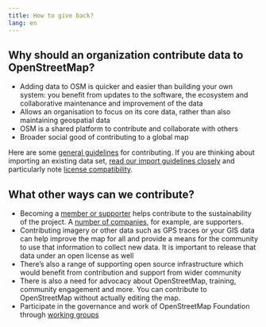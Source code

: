 ```yaml
---
title: How to give back?
lang: en
---
```


## Why should an organization contribute data to OpenStreetMap?

* Adding data to OSM is quicker and easier than building your own system: you benefit from updates to the software, the ecosystem and collaborative maintenance and improvement of the data
* Allows an organisation to focus on its core data, rather than also maintaining geospatial data
* OSM is a shared platform to contribute and collaborate with others
* Broader social good of contributing to a global map

Here are some [general guidelines](https://wiki.openstreetmap.org/wiki/How_We_Map) for contributing. If you are thinking about importing an existing data set, [read our import guidelines closely](https://wiki.openstreetmap.org/wiki/Import/Guidelines) and particularly note [license compatibility](https://wiki.openstreetmap.org/wiki/Import/Guidelines#Step_3_-_License_approval).

## What other ways can we contribute?

* Becoming a [member or supporter](about-osm-community/donate-to-osm/) helps contribute to the sustainability of the project. A [number of companies](https://wiki.osmfoundation.org/wiki/Corporate_Members), for example, are supporters.
* Contributing imagery or other data such as GPS traces or your GIS data can help improve the map for all and provide a means for the community to use that information to collect new data. It is important to release that data under an open license as well
* There’s also a range of supporting open source infrastructure which would benefit from contribution and support from wider community
* There is also a need for advocacy about OpenStreetMap, training, community engagement and more. You can contribute to OpenStreetMap without actually editing the map.
* Participate in the governance and work of OpenStreetMap Foundation through [working groups](about-osm-community/working-groups/)